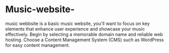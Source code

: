 # Music-website-
music webbsite is  a basic music website, you'll want to focus on key elements that enhance user experience and showcase your music effectively. Begin by selecting a memorable domain name and reliable web hosting. Choose a Content Management System (CMS) such as WordPress for easy content management.  

